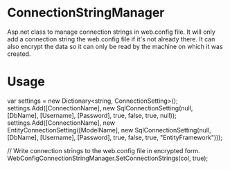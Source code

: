 ConnectionStringManager
=======================

Asp.net class to manage connection strings in web.config file. It will only add a connection string the web.config file if it's not already there. It can also encrypt the data so it can only be read by the machine on which it was created.

Usage
=====
  var settings = new Dictionary<string, ConnectionSetting>();
  settings.Add([ConnectionName], new SqlConnectionSetting(null, [DbName], [Username], [Password], true, false, true, null));
  settings.Add([ConnectionName], new EntityConnectionSetting([ModelName], new SqlConnectionSetting(null, [DbName], [Username], [Password], true, false, true, "EntityFramework")));

  // Write connection strings to the web.config file in encrypted form.
  WebConfigConnectionStringManager.SetConnectionStrings(col, true);
